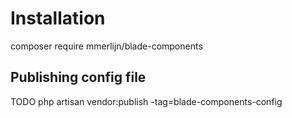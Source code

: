 # Installation

composer require mmerlijn/blade-components

## Publishing config file
TODO php artisan vendor:publish -tag=blade-components-config

